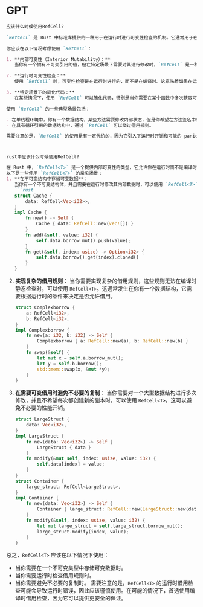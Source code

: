 

# GPT
```markdown
应该什么时候使用RefCell?

`RefCell` 是 Rust 中标准库提供的一种用于在运行时进行可变性检查的机制。它通常用于在不可变引用的基础上提供内部可变性，允许在不违反借用检查规则的前提下修改数据。

你应该在以下情况考虑使用 `RefCell`：

1. **内部可变性（Interior Mutability）：**
   当你有一个拥有不可变引用的值，但在特定场景下需要对其进行修改时，`RefCell` 是一种常见的选择。它允许你在不违反 Rust 的借用规则的情况下，通过运行时检查来实现内部可变性。

2. **运行时可变性检查：**
   使用 `RefCell` 时，可变性检查是在运行时进行的，而不是在编译时。这意味着如果在运行时发生了违反借用规则的尝试，程序将会 panic。这种方式允许在一些特殊情况下放宽 Rust 的可变性限制。

3. **特定场景下的简化代码：**
   在某些情况下，使用 `RefCell` 可以简化代码，特别是当你需要在某个函数中多次获取可变引用时，而不想传递和返回可变引用。

使用 `RefCell` 的一些典型场景包括：

- 在单线程环境中，你有一个数据结构，某些方法需要修改内部状态，但是你希望在方法签名中保持不可变性。
- 在具有循环引用的数据结构中，通过 `RefCell` 可以绕过借用规则。

需要注意的是，`RefCell` 的使用是有一定代价的，因为它引入了运行时开销和可能的 panic 风险。在大多数情况下，你应该首先考虑使用 Rust 的所有权和借用规则，只有在确实需要内部可变性的特定场景下再考虑使用 `RefCell`。
```


# 
```markdown
rust中应该什么时候使用RefCell?

在 Rust 中，`RefCell<T>` 是一个提供内部可变性的类型，它允许你在运行时而不是编译时检查借用规则。当你需要在一个不可变结构中存储可变数据时，或者当你需要从一个函数返回多个可变引用时，`RefCell<T>` 就非常有用。
以下是一些使用 `RefCell<T>` 的常见场景：
1. **在不可变结构中存储可变数据**：
   当你有一个不可变结构体，并且需要在运行时修改其内部数据时，可以使用 `RefCell<T>`。例如，一个不可变缓存，其内部数据可能在某些情况下需要更新。
   ```rust
   struct Cache {
       data: RefCell<Vec<i32>>,
   }
   impl Cache {
       fn new() -> Self {
           Cache { data: RefCell::new(vec![]) }
       }
       fn add(&self, value: i32) {
           self.data.borrow_mut().push(value);
       }
       fn get(&self, index: usize) -> Option<i32> {
           self.data.borrow().get(index).cloned()
       }
   }
   ```
2. **实现复杂的借用规则**：
   当你需要实现复杂的借用规则，这些规则无法在编译时静态检查时，可以使用 `RefCell<T>`。这通常发生在你有一个数据结构，它需要根据运行时的条件来决定是否允许借用。
   ```rust
   struct Complexborrow {
       a: RefCell<i32>,
       b: RefCell<i32>,
   }
   impl Complexborrow {
       fn new(a: i32, b: i32) -> Self {
           Complexborrow { a: RefCell::new(a), b: RefCell::new(b) }
       }
       fn swap(&self) {
           let mut x = self.a.borrow_mut();
           let y = self.b.borrow();
           std::mem::swap(x, &mut *y);
       }
   }
   ```
3. **在需要可变借用时避免不必要的复制**：
   当你需要对一个大型数据结构进行多次修改，并且不希望每次都创建新的副本时，可以使用 `RefCell<T>`。这可以避免不必要的性能开销。
   ```rust
   struct LargeStruct {
       data: Vec<i32>,
   }
   impl LargeStruct {
       fn new(data: Vec<i32>) -> Self {
           LargeStruct { data }
       }
       fn modify(&mut self, index: usize, value: i32) {
           self.data[index] = value;
       }
   }
   struct Container {
       large_struct: RefCell<LargeStruct>,
   }
   impl Container {
       fn new(data: Vec<i32>) -> Self {
           Container { large_struct: RefCell::new(LargeStruct::new(data)) }
       }
       fn modify(&self, index: usize, value: i32) {
           let mut large_struct = self.large_struct.borrow_mut();
           large_struct.modify(index, value);
       }
   }
   ```
总之，`RefCell<T>` 应该在以下情况下使用：
- 当你需要在一个不可变类型中存储可变数据时。
- 当你需要运行时检查借用规则时。
- 当你需要避免不必要的复制时。
  需要注意的是，`RefCell<T>` 的运行时借用检查可能会导致运行时错误，因此应该谨慎使用。在可能的情况下，首选使用编译时借用检查，因为它可以提供更安全的保证。
```
